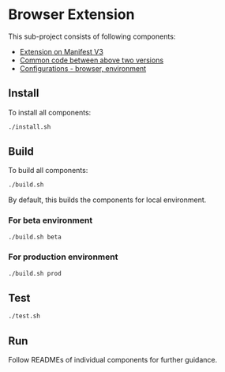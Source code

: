 # Browser Extension

This sub-project consists of following components:

- [Extension on Manifest V3](./mv3/README.md)
- [Common code between above two versions](./common/README.md)
- [Configurations - browser, environment](./config/README.md)

## Install

To install all components:

```sh
./install.sh
```

## Build

To build all components:

```sh
./build.sh
```
By default, this builds the components for local environment.

### For beta environment

```sh
./build.sh beta
```

### For production environment

```sh
./build.sh prod
```

## Test

```sh
./test.sh
```

## Run

Follow READMEs of individual components for further guidance.
